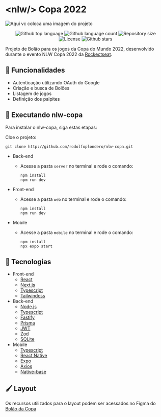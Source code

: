 # \<nlw\/> Copa 2022

<img src="cover.svg" alt="Aqui vc coloca uma imagem do projeto"> 
  
<br>

<p align="center">
  <img alt="Github top language" src="https://img.shields.io/github/languages/top/rodolfoplondero/nlw-copa?color=f7dd43">
  <img alt="Github language count" src="https://img.shields.io/github/languages/count/rodolfoplondero/nlw-copa?color=f7dd43">
  <img alt="Repository size" src="https://img.shields.io/github/repo-size/rodolfoplondero/nlw-copa?color=f7dd43">
  <img alt="License" src="https://img.shields.io/github/license/rodolfoplondero/nlw-copa?color=f7dd43">
  <img alt="Github stars" src="https://img.shields.io/github/stars/rodolfoplondero/nlw-copa?color=f7dd43" />
</p>


Projeto de Bolão para os jogos da Copa do Mundo 2022, desenvolvido durante o evento NLW Copa 2022 da [Rockectseat](https://www.rocketseat.com.br/). 

## 📰 Funcionalidades

- Autenticação utilizando OAuth do Google
- Criação e busca de Bolões
- Listagem de jogos
- Definição dos palpites

## 🔧 Executando nlw-copa

Para instalar o nlw-copa, siga estas etapas:

Cloe o projeto:
```
git clone http://github.com/rodolfoplondero/nlw-copa.git
```

- Back-end
  - Acesse a pasta `server` no terminal e rode o comando:
  
    ```
    npm install
    npm run dev
    ```
- Front-end
  -  Acesse a pasta `web` no terminal e rode o comando:

        ```
        npm install
        npm run dev
        ```
- Mobile
  -  Acesse a pasta `mobile` no terminal e rode o comando:

        ```
        npm install
        npx expo start
        ```

## 🚀 Tecnologias

- Front-end
  - [React](https://reactjs.org/)
  - [Next.js](https://nextjs.org/)
  - [Typescript](https://www.typescriptlang.org/)
  - [Tailwindcss](https://tailwindcss.com/)
- Back-end
  - [Node.js](https://nodejs.org/)
  - [Typescript](https://www.typescriptlang.org/)
  - [Fastify](https://www.fastify.io/)
  - [Prisma](https://www.prisma.io/)
  - [JWT](https://jwt.io/)
  - [Zod](https://github.com/colinhacks/zod)
  - [SQLite](https://www.sqlite.org/)
- Mobile
  - [Typescript](https://www.typescriptlang.org/)
  - [React Native](https://reactnative.dev/)
  - [Expo](https://expo.dev/)
  - [Axios](https://axios-http.com/)
  - [Native-base](https://nativebase.io/)

## 🖌️ Layout

Os recursos utilizados para o layout podem ser acessados no Figma do [Bolão da Copa](https://www.figma.com/community/file/1169028343875283461)
